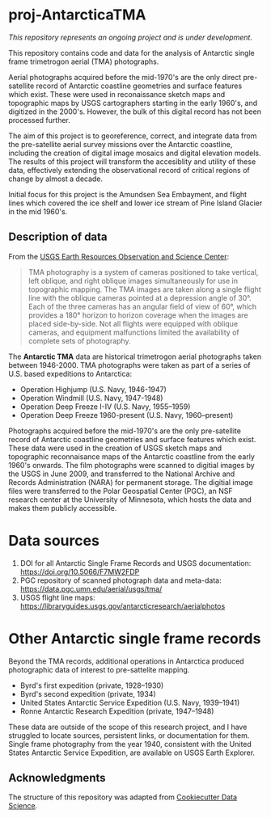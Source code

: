 # proj-AntarcticaTMA
*This repository represents an ongoing project and is under development.*

This repository contains code and data for the analysis of Antarctic single frame trimetrogon aerial (TMA) photographs. 

Aerial photographs acquired before the mid-1970's are the only direct pre-satellite record of Antarctic coastline geometries and surface features which exist. These were used in reconaissance sketch maps and topographic maps by USGS cartographers starting in the early 1960's, and digitized in the 2000's. However, the bulk of this digital record has not been processed further. 

The aim of this project is to georeference, correct, and integrate data from the pre-satellite aerial survey missions over the Antarctic coastline, including the creation of digital image mosaics and digital elevation models. The results of this project will transform the accesiblity and utility of these data, effectively extending the observational record of critical regions of change by almost a decade.

Initial focus for this project is the Amundsen Sea Embayment, and flight lines which covered the ice shelf and lower ice stream of Pine Island Glacier in the mid 1960's. 

## Description of data 
From the [USGS Earth Resources Observation and Science Center](https://www.usgs.gov/centers/eros/science/usgs-eros-archive-aerial-photography-antarctic-single-frame-records):
> TMA photography is a system of cameras positioned to take vertical, left oblique, and right oblique images simultaneously for use in topographic mapping. The TMA images are taken along a single flight line with the oblique cameras pointed at a depression angle of 30°. Each of the three cameras has an angular field of view of 60°, which provides a 180° horizon to horizon coverage when the images are placed side-by-side. Not all flights were equipped with oblique cameras, and equipment malfunctions limited the availability of complete sets of photography.

The **Antarctic TMA** data are historical trimetrogon aerial photographs taken between 1946-2000. TMA photographs were taken as part of a series of U.S. based expeditions to Antarctica:
- Operation Highjump (U.S. Navy, 1946-1947)
- Operation Windmill (U.S. Navy, 1947-1948)
- Operation Deep Freeze I-IV (U.S. Navy, 1955–1959)
- Operation Deep Freeze 1960-present (U.S. Navy, 1960–present)

Photographs acquired before the mid-1970's are the only pre-satellite record of Antarctic coastline geometries and surface features which exist. These data were used in the creation of USGS sketch maps and topographic reconnaisance maps of the Antarctic coastline from the early 1960's onwards. The film photographs were scanned to digitial images by the USGS in June 2009, and transferred to the National Archive and Records Administration (NARA) for permanent storage. The digitial image files were transferred to the Polar Geospatial Center (PGC), an NSF research center at the University of Minnesota, which hosts the data and makes them publicly accessible.

# Data sources
1) DOI for all Antarctic Single Frame Records and USGS documentation: https://doi.org/10.5066/F7MW2FDP
2) PGC repository of scanned photograph data and meta-data: https://data.pgc.umn.edu/aerial/usgs/tma/
3) USGS flight line maps: https://libraryguides.usgs.gov/antarcticresearch/aerialphotos

# Other Antarctic single frame records
Beyond the TMA records, additional operations in Antarctica produced photographic data of interest to pre-sattelite mapping.
- Byrd's first expedition (private, 1928–1930)
- Byrd's second expedition (private, 1934)
- United States Antarctic Service Expedition (U.S. Navy, 1939–1941)
- Ronne Antarctic Research Expedition (private, 1947–1948)

These data are outside of the scope of this research project, and I have struggled to locate sources, persistent links, or documentation for them. Single frame photography from the year 1940, consistent with the United States Antarctic Service Expedition, are available on USGS Earth Explorer.

## Acknowledgments
The structure of this repository was adapted from [Cookiecutter Data Science](https://cookiecutter-data-science.drivendata.org).
